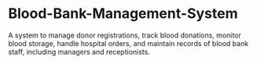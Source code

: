 # Blood-Bank-Management-System
A system to manage donor registrations, track blood donations, monitor blood storage, handle hospital orders, and maintain records of blood bank staff, including managers and receptionists.

